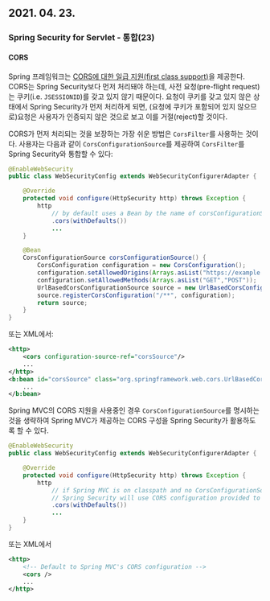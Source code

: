 ## 2021. 04. 23.

### Spring Security for Servlet - 통합(23)

#### CORS

Spring 프레임워크는 [CORS에 대한 일급 지원(first class support)][mvc-core]을 제공한다. CORS는 Spring Security보다 먼저 처리돼야 하는데, 사전 요청(pre-flight request)는 쿠키(i.e. `JSESSIONID`)를 갖고 있지 않기 때문이다. 요청이 쿠키를 갖고 있지 않은 상태에서 Spring Security가 먼저 처리하게 되면, (요청에 쿠키가 포함되어 있지 않으므로)요청은 사용자가 인증되지 않은 것으로 보고 이를 거절(reject)할 것이다.

CORS가 먼저 처리되는 것을 보장하는 가장 쉬운 방법은 `CorsFilter`를 사용하는 것이다. 사용자는 다음과 같이 `CorsConfigurationSource`를 제공하여 `CorsFilter`를 Spring Security와 통합할 수 있다:

```java
@EnableWebSecurity
public class WebSecurityConfig extends WebSecurityConfigurerAdapter {

    @Override
    protected void configure(HttpSecurity http) throws Exception {
        http
            // by default uses a Bean by the name of corsConfigurationSource
            .cors(withDefaults())
            ...
    }

    @Bean
    CorsConfigurationSource corsConfigurationSource() {
        CorsConfiguration configuration = new CorsConfiguration();
        configuration.setAllowedOrigins(Arrays.asList("https://example.com"));
        configuration.setAllowedMethods(Arrays.asList("GET","POST"));
        UrlBasedCorsConfigurationSource source = new UrlBasedCorsConfigurationSource();
        source.registerCorsConfiguration("/**", configuration);
        return source;
    }
}
```

또는 XML에서:

```xml
<http>
    <cors configuration-source-ref="corsSource"/>
    ...
</http>
<b:bean id="corsSource" class="org.springframework.web.cors.UrlBasedCorsConfigurationSource">
    ...
</b:bean>
```

Spring MVC의 CORS 지원을 사용중인 경우 `CorsConfigurationSource`를 명시하는 것을 생략하여 Spring MVC가 제공하는 CORS 구성을 Spring Security가 활용하도록 할 수 있다.

```java
@EnableWebSecurity
public class WebSecurityConfig extends WebSecurityConfigurerAdapter {

    @Override
    protected void configure(HttpSecurity http) throws Exception {
        http
            // if Spring MVC is on classpath and no CorsConfigurationSource is provided,
            // Spring Security will use CORS configuration provided to Spring MVC
            .cors(withDefaults())
            ...
    }
}
```

또는 XML에서

```xml
<http>
    <!-- Default to Spring MVC's CORS configuration -->
    <cors />
    ...
</http>
```



[mvc-core]: https://docs.spring.io/spring/docs/current/spring-framework-reference/web.html#mvc-cors